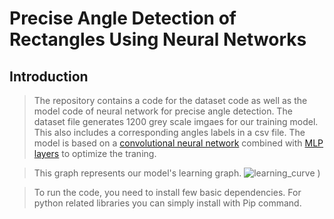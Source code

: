 # Precise Angle Detection of Rectangles Using Neural Networks
## Introduction
> The repository contains a code for the dataset code as well as the model code of neural network for precise angle detection.
> The dataset file generates 1200 grey scale imgaes for our training model. This also includes a corresponding angles labels in a csv file.
> The model is based on a [convolutional neural network](https://en.wikipedia.org/wiki/Convolutional_neural_network) combined with [MLP layers](https://en.wikipedia.org/wiki/Multilayer_perceptron) to optimize the traning. 

> This graph represents our model's learning graph.
> ![learning_curve](https://github.com/rabiaf183/precise-angle-detection-using-NeuralNetworks/assets/58448531/dfa8822b-aaf2-4397-8f0a-e78d9bb3761c)
 )

> To run the code, you need to install few basic dependencies.
> For python related libraries you can simply install with Pip command. 
